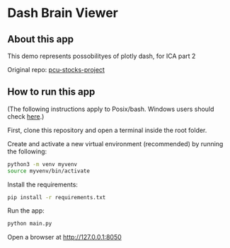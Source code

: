 # Dash Brain Viewer

## About this app

This demo represents possobilityes of plotly dash, for ICA part 2

Original repo: [pcu-stocks-project](https://github.com/achako2012/pcu-stocks-project)

## How to run this app

(The following instructions apply to Posix/bash. Windows users should check
[here](https://docs.python.org/3/library/venv.html).)

First, clone this repository and open a terminal inside the root folder.

Create and activate a new virtual environment (recommended) by running
the following:

```bash
python3 -m venv myvenv
source myvenv/bin/activate
```

Install the requirements:

```bash
pip install -r requirements.txt
```
Run the app:

```bash
python main.py
```
Open a browser at http://127.0.0.1:8050
